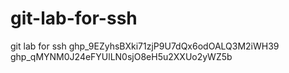 # git-lab-for-ssh
git lab for ssh
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
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
